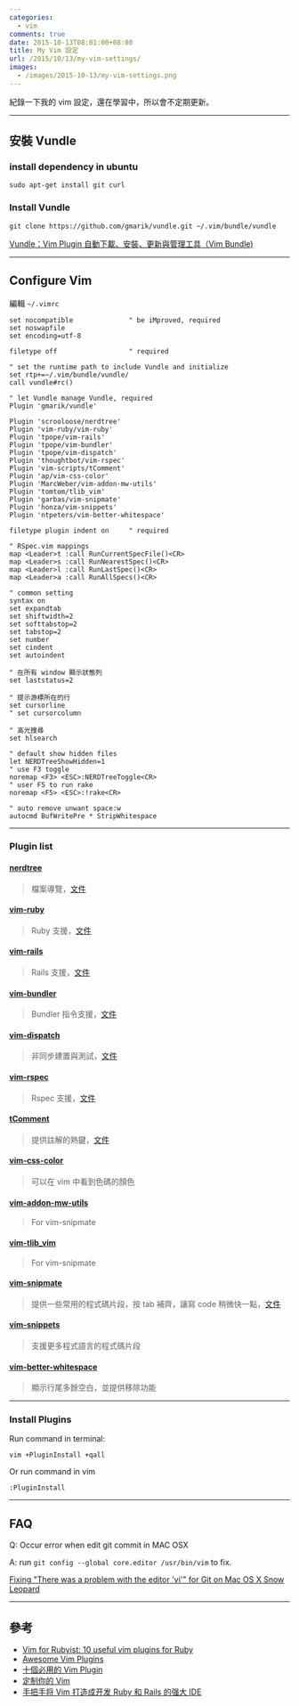 ```yaml
---
categories:
  - vim
comments: true
date: 2015-10-13T08:01:00+08:00
title: My Vim 設定
url: /2015/10/13/my-vim-settings/
images:
  - /images/2015-10-13/my-vim-settings.png
---
```


紀錄一下我的 vim 設定，還在學習中，所以會不定期更新。

----

## 安裝 Vundle

### install dependency in ubuntu

```shell
sudo apt-get install git curl
```

### Install Vundle

```shell
git clone https://github.com/gmarik/vundle.git ~/.vim/bundle/vundle
```

[Vundle：Vim Plugin 自動下載、安裝、更新與管理工具（Vim Bundle)][link1]

<!--more-->

----

## Configure Vim

編輯 `~/.vimrc`

```config
set nocompatible              " be iMproved, required
set noswapfile
set encoding=utf-8

filetype off                  " required

" set the runtime path to include Vundle and initialize
set rtp+=~/.vim/bundle/vundle/
call vundle#rc()

" let Vundle manage Vundle, required
Plugin 'gmarik/vundle'

Plugin 'scrooloose/nerdtree'
Plugin 'vim-ruby/vim-ruby'
Plugin 'tpope/vim-rails'
Plugin 'tpope/vim-bundler'
Plugin 'tpope/vim-dispatch'
Plugin 'thoughtbot/vim-rspec'
Plugin 'vim-scripts/tComment'
Plugin 'ap/vim-css-color'
Plugin 'MarcWeber/vim-addon-mw-utils'
Plugin 'tomtom/tlib_vim'
Plugin 'garbas/vim-snipmate'
Plugin 'honza/vim-snippets'
Plugin 'ntpeters/vim-better-whitespace'

filetype plugin indent on     " required

" RSpec.vim mappings
map <Leader>t :call RunCurrentSpecFile()<CR>
map <Leader>s :call RunNearestSpec()<CR>
map <Leader>l :call RunLastSpec()<CR>
map <Leader>a :call RunAllSpecs()<CR>

" common setting
syntax on
set expandtab
set shiftwidth=2
set softtabstop=2
set tabstop=2
set number
set cindent
set autoindent

" 在所有 window 顯示狀態列
set laststatus=2

" 提示游標所在的行
set cursorline
" set cursorcolumn

" 高光搜尋
set hlsearch

" default show hidden files
let NERDTreeShowHidden=1
" use F3 toggle
noremap <F3> <ESC>:NERDTreeToggle<CR>
" user F5 to run rake
noremap <F5> <ESC>:!rake<CR>

" auto remove unwant space:w
autocmd BufWritePre * StripWhitespace

```

----

### Plugin list

#### [nerdtree](https://github.com/scrooloose/nerdtree)

> 檔案導覽，[文件]()

#### [vim-ruby](https://github.com/vim-ruby/vim-ruby)

> Ruby 支援，[文件](https://github.com/vim-ruby/vim-ruby/blob/master/doc/vim-ruby.txt)

#### [vim-rails](https://github.com/tpope/vim-rails)

> Rails 支援，[文件](https://github.com/tpope/vim-rails/blob/master/doc/rails.txt)

#### [vim-bundler](https://github.com/tpope/vim-bundler)

> Bundler 指令支援，[文件](https://github.com/tpope/vim-bundler/blob/master/doc/bundler.txt)

#### [vim-dispatch](https://github.com/tpope/vim-dispatch)

> 非同步建置與測試，[文件](https://github.com/tpope/vim-dispatch/blob/master/doc/dispatch.txt)

#### [vim-rspec](https://github.com/thoughtbot/vim-rspec)

> Rspec 支援，[文件](https://github.com/thoughtbot/vim-rspec)

#### [tComment](https://github.com/vim-scripts/tComment)

> 提供註解的熱鍵，[文件](https://github.com/vim-scripts/tComment/blob/master/doc/tcomment.txt)

#### [vim-css-color](https://github.com/ap/vim-css-color)

> 可以在 vim 中看到色碼的顏色

#### [vim-addon-mw-utils](https://github.com/MarcWeber/vim-addon-mw-utils)

> For vim-snipmate

#### [vim-tlib_vim](https://github.com/tomtom/tlib_vim)

> For vim-snipmate

#### [vim-snipmate](https://github.com/garbas/vim-snipmate)

> 提供一些常用的程式碼片段，按  tab 補齊，讓寫 code 稍微快一點，[文件](https://github.com/garbas/vim-snipmate/blob/master/doc/SnipMate.txt)

#### [vim-snippets](https://github.com/honza/vim-snippets)

> 支援更多程式語言的程式碼片段

#### [vim-better-whitespace](https://github.com/ntpeters/vim-better-whitespace)

> 顯示行尾多餘空白，並提供移除功能

----

### Install Plugins

Run command in terminal:

```shell
vim +PluginInstall +qall
```

Or run command in vim

```shell
:PluginInstall
```
----

## FAQ

Q: Occur error when edit git commit in MAC OSX

A: run `git config --global core.editor /usr/bin/vim` to fix.

[Fixing "There was a problem with the editor 'vi'" for Git on Mac OS X Snow Leopard][link2]

----

## 參考

- [Vim for Rubyist: 10 useful vim plugins for Ruby][link3]
- [Awesome Vim Plugins][link4]
- [十個必用的 Vim Plugin][link5]
- [定制你的 Vim](https://www.darkshell.me/2015/05/06/ding-zhi-ni-de-vim/)
- [手把手将 Vim 打造成开发 Ruby 和 Rails 的强大 IDE](https://ruby-china.org/topics/25295)

[link1]: http://blogger.gtwang.org/2014/04/vundle-vim-bundle-plugin-manager.html
[link2]: http://tooky.co.uk/there-was-a-problem-with-the-editor-vi-git-on-mac-os-x/
[link3]: https://masteruby.github.io/productivity-booster/2014/05/02/vim-plugins-for-ruby.html#.VhyteLwkzMU
[link4]: https://reinteractive.net/posts/166-awesome-vim-plugins
[link5]: http://www.openfoundry.org/en/tech-column/2244--vim-plugin
